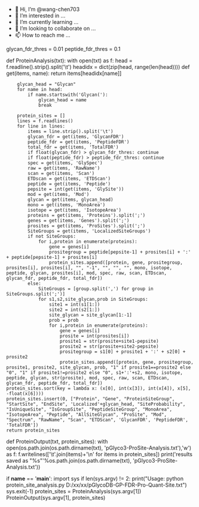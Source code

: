 - 👋 Hi, I’m @wang-chen703
- 👀 I’m interested in ...
- 🌱 I’m currently learning ...
- 💞️ I’m looking to collaborate on ...
- 📫 How to reach me ...

<!---
wang-chen703/wang-chen703 is a ✨ special ✨ repository because its `README.md` (this file) appears on your GitHub profile.
You can click the Preview link to take a look at your changes.
--->
glycan_fdr_thres = 0.01
peptide_fdr_thres = 0.1

def ProteinAnalysis(txt):
    with open(txt) as f:
        head = f.readline().strip().split('\t')
        headidx = dict(zip(head, range(len(head))))
        def get(items, name):
            return items[headidx[name]]
            
        glycan_head = "Glycan"
        for name in head:
            if name.startswith('Glycan('):
                glycan_head = name
                break
        
        protein_sites = []
        lines = f.readlines()
        for line in lines:
            items = line.strip().split('\t')
            glycan_fdr = get(items, 'GlycanFDR')
            peptide_fdr = get(items, 'PeptideFDR')
            total_fdr = get(items, 'TotalFDR')
            if float(glycan_fdr) > glycan_fdr_thres: continue
            if float(peptide_fdr) > peptide_fdr_thres: continue
            spec = get(items, 'GlySpec')
            raw = get(items, 'RawName')
            scan = get(items, 'Scan')
            ETDscan = get(items, 'ETDScan')
            peptide = get(items, 'Peptide')
            pepsite = int(get(items, 'GlySite'))
            mod = get(items, 'Mod')
            glycan = get(items, glycan_head)
            mono = get(items, 'MonoArea')
            isotope = get(items, 'IsotopeArea')
            proteins = get(items, 'Proteins').split(';')
            genes = get(items, 'Genes').split(';')
            prosites = get(items, 'ProSites').split(';')
            SiteGroups = get(items, 'LocalizedSiteGroups')
            if not SiteGroups:
                for i,protein in enumerate(proteins):
                    gene = genes[i]
                    prositegroup = peptide[pepsite-1] + prosites[i] + ':' + peptide[pepsite-1] + prosites[i]
                    protein_sites.append([protein, gene, prositegroup, prosites[i], prosites[i], "", "-1", "", "", "", mono, isotope, peptide, glycan, prosites[i], mod, spec, raw, scan, ETDscan, glycan_fdr, peptide_fdr, total_fdr])
            else:
                SiteGroups = [group.split(',') for group in SiteGroups.split(';')]
                for s1,s2,site_glycan,prob in SiteGroups:
                    site1 = int(s1[1:])
                    site2 = int(s2[1:])
                    site_glycan = site_glycan[1:-1]
                    prob = prob
                    for i,protein in enumerate(proteins):
                        gene = genes[i]
                        prosite = int(prosites[i])
                        prosite1 = str(prosite+site1-pepsite)
                        prosite2 = str(prosite+site2-pepsite)
                        prositegroup = s1[0] + prosite1 + ':' + s2[0] + prosite2
                        protein_sites.append([protein, gene, prositegroup, prosite1, prosite2, site_glycan, prob, "1" if prosite1==prosite2 else "0", "1" if prosite1!=prosite2 else "0", s1+':'+s2, mono, isotope, peptide, glycan, str(prosite), mod, spec, raw, scan, ETDscan, glycan_fdr, peptide_fdr, total_fdr])
    protein_sites.sort(key = lambda x: (x[0], int(x[3]), int(x[4]), x[5], -float(x[6])))
    protein_sites.insert(0, ["Protein", "Gene", "ProteinSiteGroup", "StartSite", "EndSite", 'Localized'+glycan_head, "SiteProbability", "IsUniqueSite", "IsGroupSite", "PeptideSiteGroup", "MonoArea", "IsotopeArea", "Peptide", "AllSiteGlycan", "ProSite", "Mod", "Spectrum", "RawName", "Scan", "ETDScan", 'GlycanFDR', 'PeptideFDR', 'TotalFDR'])
    return protein_sites

def ProteinOutput(txt, protein_sites):
    with open(os.path.join(os.path.dirname(txt), 'pGlyco3-ProSite-Analysis.txt'),'w') as f:
        f.writelines(['\t'.join(items)+'\n' for items in protein_sites])
    print('results saved as "%s"'%os.path.join(os.path.dirname(txt), 'pGlyco3-ProSite-Analysis.txt'))
        
if __name__ == '__main__':
    import sys
    if len(sys.argv) != 2:
        print("Usage: python protein_site_analysis.py D:/xx/xx/pGlycoDB-GP-FDR-Pro-Quant-Site.txt")
        sys.exit(-1)
    protein_sites = ProteinAnalysis(sys.argv[1])
    ProteinOutput(sys.argv[1], protein_sites)
